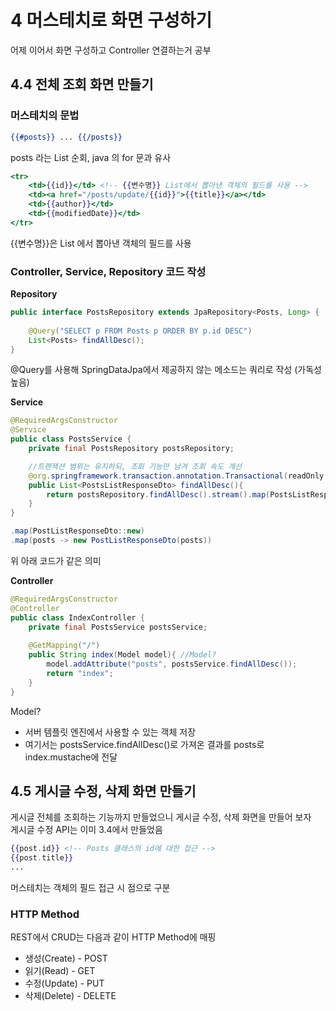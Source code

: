 # 4 머스테치로 화면 구성하기
어제 이어서 화면 구성하고 Controller 연결하는거 공부
## 4.4 전체 조회 화면 만들기
### 머스테치의 문법
```handlebars
{{#posts}} ... {{/posts}}
```
posts 라는 List 순회, java 의 for 문과 유사
```handlebars
<tr>
	<td>{{id}}</td> <!-- {{변수명}} List에서 뽑아낸 객체의 필드를 사용 -->
	<td><a href="/posts/update/{{id}}">{{title}}</a></td>
	<td>{{author}}</td>
	<td>{{modifiedDate}}</td>
</tr>
```
{{변수명}}은 List 에서 뽑아낸 객체의 필드를 사용

### Controller, Service, Repository 코드 작성
**Repository**
```java
public interface PostsRepository extends JpaRepository<Posts, Long> {
    
    @Query("SELECT p FROM Posts p ORDER BY p.id DESC")
    List<Posts> findAllDesc();
}
```
@Query를 사용해 SpringDataJpa에서 제공하지 않는 메소드는 쿼리로 작성 (가독성 높음)

**Service**
```java
@RequiredArgsConstructor
@Service
public class PostsService {
    private final PostsRepository postsRepository;

    //트랜잭션 범위는 유지하되, 조회 기능만 남겨 조회 속도 개선
    @org.springframework.transaction.annotation.Transactional(readOnly = true)
    public List<PostsListResponseDto> findAllDesc(){
        return postsRepository.findAllDesc().stream().map(PostsListResponseDto::new).collect(Collectors.toList());
    }
}
```
```java
.map(PostListResponseDto::new)
.map(posts -> new PostListResponseDto(posts))
```
위 아래 코드가 같은 의미

**Controller**
```java
@RequiredArgsConstructor
@Controller
public class IndexController {
    private final PostsService postsService;
    
    @GetMapping("/")
    public String index(Model model){ //Model?
        model.addAttribute("posts", postsService.findAllDesc());
        return "index";
    }
}
```
Model?
* 서버 템플릿 엔진에서 사용할 수 있는 객체 저장
* 여기서는 postsService.findAllDesc()로 가져온 결과를 
posts로 index.mustache에 전달
  
## 4.5 게시글 수정, 삭제 화면 만들기
게시글 전체를 조회하는 기능까지 만들었으니 게시글 수정, 삭제 화면을 만들어 보자   
게시글 수정 API는 이미 3.4에서 만들었음
```handlebars
{{post.id}} <!-- Posts 클래스의 id에 대한 접근 -->
{{post.title}}
...
```
머스테치는 객체의 필드 접근 시 점으로 구분

### HTTP Method
REST에서 CRUD는 다음과 같이 HTTP Method에 매핑
* 생성(Create) - POST
* 읽기(Read) - GET
* 수정(Update) - PUT
* 삭제(Delete) - DELETE
